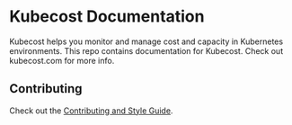 Kubecost Documentation
======================

Kubecost helps you monitor and manage cost and capacity in Kubernetes environments. This repo contains documentation for Kubecost. Check out kubecost.com for more info. 

## Contributing 

Check out the [Contributing and Style Guide](https://github.com/kubecost/docs/blob/master/markdown.md).


<!--- {"article":"4407763013271","section":"1500002777682","permissiongroup":"1500001277122"} --->